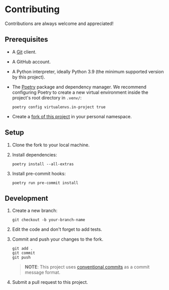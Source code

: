 # Contributing

Contributions are always welcome and appreciated!

## Prerequisites

* A [Git][git] client.

* A GitHub account.

* A Python interpreter, ideally Python 3.9 (the minimum supported version by this project).

* The [Poetry][poetry-setup] package and dependency manager. We recommend configuring Poetry to create a new virtual environment inside the project's root directory in `.venv/`:

    ```shell
    poetry config virtualenvs.in-project true
    ```

* Create a [fork of this project][fork] in your personal namespace.

## Setup

1. Clone the fork to your local machine.

1. Install dependencies:

    ```shell
    poetry install --all-extras
    ```

1. Install pre-commit hooks:

    ```shell
    poetry run pre-commit install
    ```

## Development

1. Create a new branch:

    ```shell
    git checkout -b your-branch-name
    ```

1. Edit the code and don't forget to add tests.

1. Commit and push your changes to the fork.

    ```shell
    git add .
    git commit
    git push
    ```

    > **NOTE**: This project uses [conventional commits][conventional-commits] as a commit message format.

1. Submit a pull request to this project.

[conventional-commits]: https://www.conventionalcommits.org
[fork]: https://github.com/copier-org/jinja2-jsonschema/fork
[git]: https://git-scm.com
[poetry-setup]: https://python-poetry.org/docs/#installation
